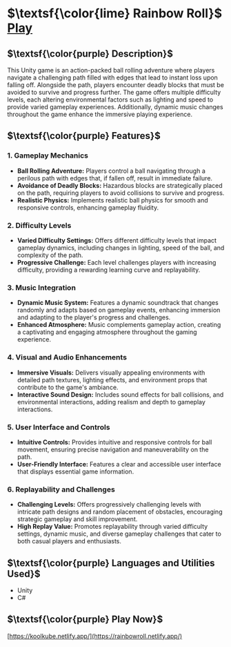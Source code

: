  # $\textsf{\color{lime} Rainbow Roll}$ $\text{ }$ $\text{ }$ [Play](https://rainbowroll.netlify.app/)

## $\textsf{\color{purple} Description}$
This Unity game is an action-packed ball rolling adventure where players navigate a challenging path filled with edges that lead to instant loss upon falling off. Alongside the path, players encounter deadly blocks that must be avoided to survive and progress further. The game offers multiple difficulty levels, each altering environmental factors such as lighting and speed to provide varied gameplay experiences. Additionally, dynamic music changes throughout the game enhance the immersive playing experience.

## $\textsf{\color{purple} Features}$

### 1. Gameplay Mechanics
- **Ball Rolling Adventure:** Players control a ball navigating through a perilous path with edges that, if fallen off, result in immediate failure.
- **Avoidance of Deadly Blocks:** Hazardous blocks are strategically placed on the path, requiring players to avoid collisions to survive and progress.
- **Realistic Physics:** Implements realistic ball physics for smooth and responsive controls, enhancing gameplay fluidity.

### 2. Difficulty Levels
- **Varied Difficulty Settings:** Offers different difficulty levels that impact gameplay dynamics, including changes in lighting, speed of the ball, and complexity of the path.
- **Progressive Challenge:** Each level challenges players with increasing difficulty, providing a rewarding learning curve and replayability.

### 3. Music Integration
- **Dynamic Music System:** Features a dynamic soundtrack that changes randomly and adapts based on gameplay events, enhancing immersion and adapting to the player's progress and challenges.
- **Enhanced Atmosphere:** Music complements gameplay action, creating a captivating and engaging atmosphere throughout the gaming experience.

### 4. Visual and Audio Enhancements
- **Immersive Visuals:** Delivers visually appealing environments with detailed path textures, lighting effects, and environment props that contribute to the game's ambiance.
- **Interactive Sound Design:** Includes sound effects for ball collisions, and environmental interactions, adding realism and depth to gameplay interactions.

### 5. User Interface and Controls
- **Intuitive Controls:** Provides intuitive and responsive controls for ball movement, ensuring precise navigation and maneuverability on the path.
- **User-Friendly Interface:** Features a clear and accessible user interface that displays essential game information.

### 6. Replayability and Challenges
- **Challenging Levels:** Offers progressively challenging levels with intricate path designs and random placement of obstacles, encouraging strategic gameplay and skill improvement.
- **High Replay Value:** Promotes replayability through varied difficulty settings, dynamic music, and diverse gameplay challenges that cater to both casual players and enthusiasts.


## $\textsf{\color{purple} Languages and Utilities Used}$
- Unity
- C#

## $\textsf{\color{purple} Play Now}$
[https://koolkube.netlify.app/](https://rainbowroll.netlify.app/)
